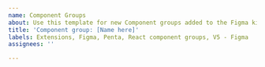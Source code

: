 ```yaml
---
name: Component Groups
about: Use this template for new Component groups added to the Figma kit
title: 'Component group: [Name here]'
labels: Extensions, Figma, Penta, React component groups, V5 - Figma
assignees: ''

---
```



